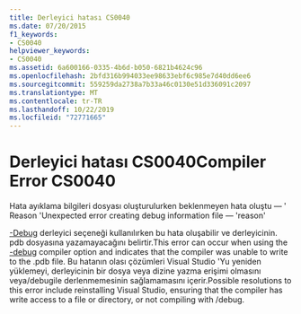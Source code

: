 ```yaml
---
title: Derleyici hatası CS0040
ms.date: 07/20/2015
f1_keywords:
- CS0040
helpviewer_keywords:
- CS0040
ms.assetid: 6a600166-0335-4b6d-b050-6821b4624c96
ms.openlocfilehash: 2bfd316b994033ee98633ebf6c985e7d40dd6ee6
ms.sourcegitcommit: 559259da2738a7b33a46c0130e51d336091c2097
ms.translationtype: MT
ms.contentlocale: tr-TR
ms.lasthandoff: 10/22/2019
ms.locfileid: "72771665"
---
```

# <a name="compiler-error-cs0040"></a><span data-ttu-id="99b8c-102">Derleyici hatası CS0040</span><span class="sxs-lookup"><span data-stu-id="99b8c-102">Compiler Error CS0040</span></span>
<span data-ttu-id="99b8c-103">Hata ayıklama bilgileri dosyası oluşturulurken beklenmeyen hata oluştu — ' Reason '</span><span class="sxs-lookup"><span data-stu-id="99b8c-103">Unexpected error creating debug information file — 'reason'</span></span>  
  
 <span data-ttu-id="99b8c-104">[-Debug](../language-reference/compiler-options/debug-compiler-option.md) derleyici seçeneği kullanılırken bu hata oluşabilir ve derleyicinin. pdb dosyasına yazamayacağını belirtir.</span><span class="sxs-lookup"><span data-stu-id="99b8c-104">This error can occur when using the [-debug](../language-reference/compiler-options/debug-compiler-option.md) compiler option and indicates that the compiler was unable to write to the .pdb file.</span></span> <span data-ttu-id="99b8c-105">Bu hatanın olası çözümleri Visual Studio 'Yu yeniden yüklemeyi, derleyicinin bir dosya veya dizine yazma erişimi olmasını veya/debugile derlenmemesinin sağlamamasını içerir.</span><span class="sxs-lookup"><span data-stu-id="99b8c-105">Possible resolutions to this error include reinstalling Visual Studio, ensuring that the compiler has write access to a file or directory, or not compiling with /debug.</span></span>

